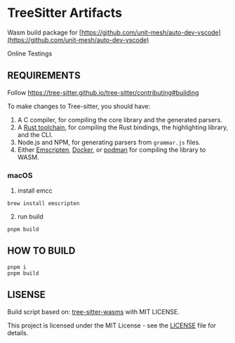 # TreeSitter Artifacts

Wasm build package for [https://github.com/unit-mesh/auto-dev-vscode](https://github.com/unit-mesh/auto-dev-vscode)

Online Testings

## REQUIREMENTS

Follow https://tree-sitter.github.io/tree-sitter/contributing#building

To make changes to Tree-sitter, you should have:

1.  A C compiler, for compiling the core library and the generated parsers.
2.  A [Rust toolchain](https://rustup.rs/), for compiling the Rust bindings, the highlighting library, and the CLI.
3.  Node.js and NPM, for generating parsers from `grammar.js` files.
4.  Either [Emscripten](https://emscripten.org/), [Docker](https://www.docker.com/), or [podman](https://podman.io/) for compiling the library to WASM.

### macOS

1. install emcc

```
brew install emscripten
```

2. run build

```
pnpm build
```

## HOW TO BUILD

```console
pnpm i
pnpm build
```

## LISENSE

Build script based on: [tree-sitter-wasms](https://github.com/Gregoor/tree-sitter-wasms) with MIT LICENSE.

This project is licensed under the MIT License - see the [LICENSE](LICENSE) file for details.
